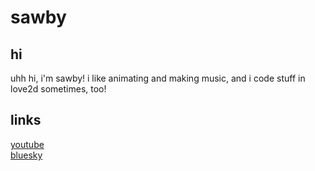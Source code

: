# sawby

## hi
<p>uhh hi, i'm sawby! i like animating and making music, and i code stuff in love2d sometimes, too!</p>

## links
[youtube](https://youtube/@sawby08/) </br>
[bluesky](https://bsky.app/profile/sawby08.itch.io) </br>
